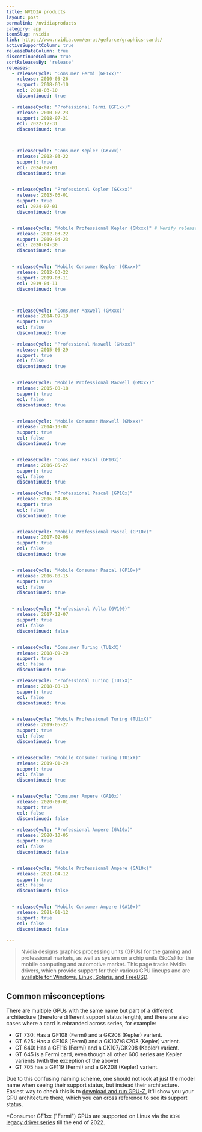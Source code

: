 ```yaml
---
title: NVIDIA products
layout: post
permalink: /nvidiaproducts
category: app
iconSlug: nvidia
link: https://www.nvidia.com/en-us/geforce/graphics-cards/
activeSupportColumn: true
releaseDateColumn: true
discontinuedColumn: true
sortReleasesBy: 'release'
releases:
  - releaseCycle: "Consumer Fermi (GF1xx)*"
    release: 2010-03-26
    support: 2018-03-10
    eol: 2018-03-10
    discontinued: true
    
  - releaseCycle: "Professional Fermi (GF1xx)"
    release: 2010-07-23
    support: 2018-07-31
    eol: 2022-12-31
    discontinued: true



  - releaseCycle: "Consumer Kepler (GKxxx)"
    release: 2012-03-22
    support: true
    eol: 2024-07-01
    discontinued: true

    
  - releaseCycle: "Professional Kepler (GKxxx)"
    release: 2013-03-01
    support: true
    eol: 2024-07-01
    discontinued: true


  - releaseCycle: "Mobile Professional Kepler (GKxxx)" # Verify release date.
    release: 2012-03-22
    support: 2019-04-23
    eol: 2020-04-30
    discontinued: true


  - releaseCycle: "Mobile Consumer Kepler (GKxxx)" 
    release: 2012-03-22
    support: 2019-03-11
    eol: 2019-04-11
    discontinued: true



  - releaseCycle: "Consumer Maxwell (GMxxx)"
    release: 2014-09-19
    support: true
    eol: false
    discontinued: true
    
  - releaseCycle: "Professional Maxwell (GMxxx)"
    release: 2015-06-29
    support: true
    eol: false
    discontinued: true


  - releaseCycle: "Mobile Professional Maxwell (GMxxx)" 
    release: 2015-08-18
    support: true
    eol: false
    discontinued: true


  - releaseCycle: "Mobile Consumer Maxwell (GMxxx)" 
    release: 2014-10-07
    support: true
    eol: false
    discontinued: true


  - releaseCycle: "Consumer Pascal (GP10x)"
    release: 2016-05-27
    support: true
    eol: false
    discontinued: true
   
  - releaseCycle: "Professional Pascal (GP10x)"
    release: 2016-04-05
    support: true
    eol: false
    discontinued: true


  - releaseCycle: "Mobile Professional Pascal (GP10x)"
    release: 2017-02-06
    support: true
    eol: false
    discontinued: true


  - releaseCycle: "Mobile Consumer Pascal (GP10x)" 
    release: 2016-08-15
    support: true
    eol: false
    discontinued: true


  - releaseCycle: "Professional Volta (GV100)" 
    release: 2017-12-07
    support: true
    eol: false
    discontinued: false


  - releaseCycle: "Consumer Turing (TU1xX)"
    release: 2018-09-20
    support: true
    eol: false
    discontinued: true

  - releaseCycle: "Professional Turing (TU1xX)"
    release: 2018-08-13
    support: true
    eol: false
    discontinued: true


  - releaseCycle: "Mobile Professional Turing (TU1xX)"
    release: 2019-05-27
    support: true
    eol: false
    discontinued: true


  - releaseCycle: "Mobile Consumer Turing (TU1xX)" 
    release: 2019-01-29
    support: true
    eol: false
    discontinued: true


  - releaseCycle: "Consumer Ampere (GA10x)"
    release: 2020-09-01
    support: true
    eol: false
    discontinued: false
    
  - releaseCycle: "Professional Ampere (GA10x)"
    release: 2020-10-05
    support: true
    eol: false
    discontinued: false


  - releaseCycle: "Mobile Professional Ampere (GA10x)"
    release: 2021-04-12
    support: true
    eol: false
    discontinued: false


  - releaseCycle: "Mobile Consumer Ampere (GA10x)" 
    release: 2021-01-12
    support: true
    eol: false
    discontinued: false

---
```


> Nvidia designs graphics processing units (GPUs) for the gaming and professional markets, as well as system on a chip units (SoCs) for the mobile computing and automotive market. This page tracks Nvidia drivers, which provide support for their various GPU lineups and are [available for Windows, Linux, Solaris, and FreeBSD](https://www.nvidia.com/Download/index.aspx?lang=en-us).

## Common misconceptions

There are multiple GPUs with the same name but part of a different architecture (therefore different support status length), and there are also cases where a card is rebranded across series, for example:

- GT 730: Has a GF108 (Fermi) and a GK208 (Kepler) varient.
- GT 625: Has a GF108 (Fermi) and a GK107/GK208 (Kepler) varient. 
- GT 640: Has a GF116 (Fermi) and a GK107/GK208 (Kepler) varient. 
- GT 645 is a Fermi card, even though all other 600 series are Kepler varients (with the exception of the above)
- GT 705 has a GF119 (Fermi) and a GK208 (Kepler) varient.


Due to this confusing naming scheme, one should not look at just the model name when seeing their support status, but instead their architecture. Easiest way to check this is to [download and run GPU-Z](https://www.techpowerup.com/gpuz/), it'll show you your GPU architecture there, which you can cross reference to see its support status.



*Consumer GF1xx ("Fermi") GPUs are supported on Linux via the `R390` [legacy driver series](https://nvidia.custhelp.com/app/answers/detail/a_id/3142/~/support-timeframes-for-unix-legacy-gpu-releases) till the end of 2022.

